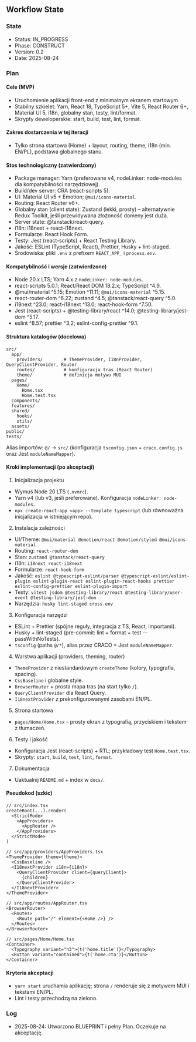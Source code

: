 ## Workflow State

### State
- Status: IN_PROGRESS
- Phase: CONSTRUCT
- Version: 0.2
- Date: 2025-08-24

### Plan

#### Cele (MVP)
- Uruchomienie aplikacji front-end z minimalnym ekranem startowym.
- Stabilny szkielet: Yarn, React 18, TypeScript 5+, Vite 5, React Router 6+, Material UI 5, i18n, globalny stan, testy, lint/format.
- Skrypty deweloperskie: start, build, test, lint, format.

#### Zakres dostarczenia w tej iteracji
- Tylko strona startowa (Home) + layout, routing, theme, i18n (min. EN/PL), podstawa globalnego stanu.

#### Stos technologiczny (zatwierdzony)
- Package manager: Yarn (preferowane v4, nodeLinker: node-modules dla kompatybilności narzędziowej).
- Build/dev server: CRA (react-scripts 5).
- UI: Material UI v5 + Emotion; `@mui/icons-material`.
- Routing: React Router v6+.
- Globalny stan (client state): Zustand (lekki, prosty) – alternatywnie Redux Toolkit, jeśli przewidywana złożoność domeny jest duża.
- Server state: @tanstack/react-query.
- i18n: i18next + react-i18next.
- Formularze: React Hook Form.
- Testy: Jest (react-scripts) + React Testing Library.
- Jakość: ESLint (TypeScript, React), Prettier, Husky + lint-staged.
- Środowiska: pliki `.env` z prefixem `REACT_APP_` i `process.env`.

#### Kompatybilność i wersje (zatwierdzone)
- Node 20.x LTS; Yarn 4.x z `nodeLinker: node-modules`.
- react-scripts 5.0.1; React/React DOM 18.2.x; TypeScript ^4.9.
- @mui/material ^5.15; Emotion ^11.11; `@mui/icons-material` ^5.15.
- react-router-dom ^6.22; zustand ^4.5; @tanstack/react-query ^5.0.
- i18next ^23.0; react-i18next ^13.0; react-hook-form ^7.50.
- Jest (react-scripts) + @testing-library/react ^14.0; @testing-library/jest-dom ^5.17.
- eslint ^8.57; prettier ^3.2; eslint-config-prettier ^9.1.

#### Struktura katalogów (docelowa)
```
src/
  app/
    providers/        # ThemeProvider, I18nProvider, QueryClientProvider, Router
    routes/           # konfiguracja tras (React Router)
    theme/            # definicja motywu MUI
  pages/
    Home/
      Home.tsx
      Home.test.tsx
  components/
  features/
  shared/
    hooks/
    utils/
  assets/
public/
tests/
```

Alias importów: `@/` → `src/` (konfiguracja `tsconfig.json` + `craco.config.js` oraz Jest `moduleNameMapper`).

#### Kroki implementacji (po akceptacji)
1) Inicjalizacja projektu
- Wymuś Node 20 LTS (`.nvmrc`).
- Yarn v4 (lub v3, jeśli preferowane). Konfiguracja `nodeLinker: node-modules`.
- `npx create-react-app <app> --template typescript` (lub równoważna inicjalizacja w istniejącym repo).

2) Instalacja zależności
- UI/Theme: `@mui/material @emotion/react @emotion/styled @mui/icons-material`
- Routing: `react-router-dom`
- Stan: `zustand @tanstack/react-query`
- i18n: `i18next react-i18next`
- Formularze: `react-hook-form`
- Jakość: `eslint @typescript-eslint/parser @typescript-eslint/eslint-plugin eslint-plugin-react eslint-plugin-react-hooks prettier eslint-config-prettier eslint-plugin-import`
- Testy: `vitest jsdom @testing-library/react @testing-library/user-event @testing-library/jest-dom`
- Narzędzia: `husky lint-staged cross-env`

3) Konfiguracja narzędzi
- ESLint + Prettier (spójne reguły, integracja z TS, React, importami).
- Husky + lint-staged (pre-commit: lint + format + test --passWithNoTests).
- `tsconfig` (paths `@/*`), alias przez CRACO + Jest `moduleNameMapper`.

4) Warstwa aplikacji (providers, theming, router)
- `ThemeProvider` z niestandardowym `createTheme` (kolory, typografia, spacing).
- `CssBaseline` i globalne style.
- `BrowserRouter` + prosta mapa tras (na start tylko `/`).
- `QueryClientProvider` dla React Query.
- `I18nextProvider` z prekonfigurowanymi zasobami EN/PL.

5) Strona startowa
- `pages/Home/Home.tsx` – prosty ekran z typografią, przyciskiem i tekstem z tłumaczeń.

6) Testy i jakość
- Konfiguracja Jest (react-scripts) + RTL; przykładowy test `Home.test.tsx`.
- Skrypty: `start`, `build`, `test`, `lint`, `format`.

7) Dokumentacja
- Uaktualnij `README.md` + index w `docs/`.

#### Pseudokod (szkic)
```
// src/index.tsx
createRoot(...).render(
  <StrictMode>
    <AppProviders>
      <AppRouter />
    </AppProviders>
  </StrictMode>
)

// src/app/providers/AppProviders.tsx
<ThemeProvider theme={theme}>
  <CssBaseline />
  <I18nextProvider i18n={i18n}>
    <QueryClientProvider client={queryClient}>
      {children}
    </QueryClientProvider>
  </I18nextProvider>
</ThemeProvider>

// src/app/routes/AppRouter.tsx
<BrowserRouter>
  <Routes>
    <Route path="/" element={<Home />} />
  </Routes>
</BrowserRouter>

// src/pages/Home/Home.tsx
<Container>
  <Typography variant="h3">{t('home.title')}</Typography>
  <Button variant="contained">{t('home.cta')}</Button>
</Container>
```

#### Kryteria akceptacji
- `yarn start` uruchamia aplikację; strona `/` renderuje się z motywem MUI i tekstami EN/PL.
- Lint i testy przechodzą na zielono.

### Log
- 2025-08-24: Utworzono BLUEPRINT i pełny Plan. Oczekuje na akceptację.


